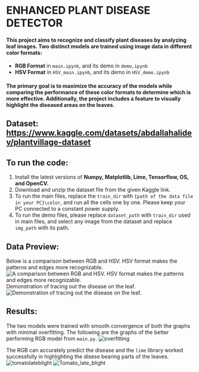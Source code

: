 # ENHANCED PLANT DISEASE DETECTOR
#### This project aims to recognize and classify plant diseases by analyzing leaf images. Two distinct models are trained using image data in different color formats: 
- **RGB Format** in `main.ipynb`, and its demo in `demo,ipynb`
- **HSV Format** in `HSV_main.ipynb`, and its demo in `HSV_demo.ipynb`
#### The primary goal is to maximize the accuracy of the models while comparing the performance of these color formats to determine which is more effective. Additionally, the project includes a feature to visually highlight the diseased areas on the leaves.

## Dataset: https://www.kaggle.com/datasets/abdallahalidev/plantvillage-dataset

## To run the code:
1. Install the latest versions of **Numpy, Matplotlib, Lime, Tensorflow, OS, and OpenCV.**
2. Download and unzip the dataset file from the given Kaggle link.
3. To run the main files, replace the `train_dir` with `{path of the data file in your PC}\color`, and run all the cells one by one. Please keep your PC connected to a constant power supply.
4. To run the demo files, please replace `dataset_path` with `train_dir` used in main files, and select any image from the dataset and replace `img_path` with its path.

## Data Preview:
Below is a comparison between RGB and HSV. HSV format makes the patterns and edges more recognizable.
![A comparison between RGB and HSV. HSV format makes the patterns and edges more recognizable.](https://github.com/user-attachments/assets/a3811387-859a-4628-909f-a4a5868c216c)
Demonstration of tracing out the disease on the leaf.
![Demonstration of tracing out the disease on the leaf.](https://github.com/user-attachments/assets/31fbeb85-f47f-4811-8b4e-c09be0f86f6d)

## Results:
The two models were trained with smooth convergence of both the graphs with minimal overfitting. The following are the graphs of the better performing RGB model from `main.py`.
![overfitting](https://github.com/user-attachments/assets/dd683bed-3873-41f4-8a9b-35ce59ee4aea)

The RGB can accurately predict the disease and the `lime` library worked successfully in highlighting the disese bearing parts of the leaves.
![tomatolateblight](https://github.com/user-attachments/assets/0c9c80c7-6233-43d0-883b-27c6968f52e2)
![Tomato_late_blight](https://github.com/user-attachments/assets/9f8653b5-477a-4e9c-b64f-82f64760d0c2)
